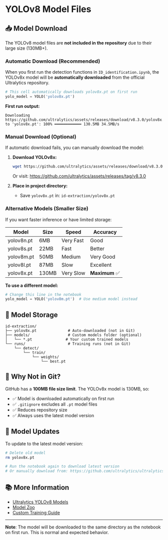 # YOLOv8 Model Files

## 📥 Model Download

The YOLOv8 model files are **not included in the repository** due to their large size (130MB+).

### Automatic Download (Recommended)

When you first run the detection functions in `ID_identification.ipynb`, the YOLOv8x model will be **automatically downloaded** from the official Ultralytics repository.

```python
# This cell automatically downloads yolov8x.pt on first run
yolo_model = YOLO('yolov8x.pt')
```

**First run output:**
```
Downloading https://github.com/ultralytics/assets/releases/download/v8.3.0/yolov8x.pt
to 'yolov8x.pt': 100% ━━━━━━━━━━━━ 130.5MB 34.5MB/s
```

### Manual Download (Optional)

If automatic download fails, you can manually download the model:

1. **Download YOLOv8x:**
   ```bash
   wget https://github.com/ultralytics/assets/releases/download/v8.3.0/yolov8x.pt
   ```
   
   Or visit: https://github.com/ultralytics/assets/releases/tag/v8.3.0

2. **Place in project directory:**
   - Save `yolov8x.pt` in: `id-extraction/yolov8x.pt`

### Alternative Models (Smaller Size)

If you want faster inference or have limited storage:

| Model | Size | Speed | Accuracy |
|-------|------|-------|----------|
| yolov8n.pt | 6MB | Very Fast | Good |
| yolov8s.pt | 22MB | Fast | Better |
| yolov8m.pt | 50MB | Medium | Very Good |
| yolov8l.pt | 87MB | Slow | Excellent |
| yolov8x.pt | 130MB | Very Slow | **Maximum** ✅ |

**To use a different model:**
```python
# Change this line in the notebook
yolo_model = YOLO('yolov8m.pt')  # Use medium model instead
```

## 📁 Model Storage

```
id-extraction/
├── yolov8x.pt              # Auto-downloaded (not in Git)
├── models/                 # Custom models folder (optional)
│   └── *.pt               # Your custom trained models
└── runs/                   # Training runs (not in Git)
    └── detect/
        └── train/
            └── weights/
                └── best.pt
```

## 🚫 Why Not in Git?

GitHub has a **100MB file size limit**. The YOLOv8x model is 130MB, so:
- ✅ Model is downloaded automatically on first run
- ✅ `.gitignore` excludes all `.pt` model files
- ✅ Reduces repository size
- ✅ Always uses the latest model version

## 🔄 Model Updates

To update to the latest model version:

```bash
# Delete old model
rm yolov8x.pt

# Run the notebook again to download latest version
# Or manually download from: https://github.com/ultralytics/ultralytics/releases
```

## 📚 More Information

- [Ultralytics YOLOv8 Models](https://docs.ultralytics.com/models/yolov8/)
- [Model Zoo](https://github.com/ultralytics/ultralytics#models)
- [Custom Training Guide](https://docs.ultralytics.com/modes/train/)

---

**Note**: The model will be downloaded to the same directory as the notebook on first run. This is normal and expected behavior.
